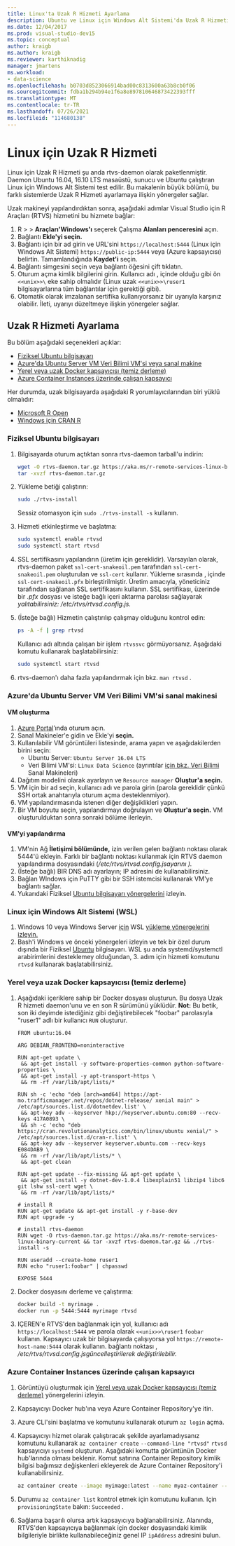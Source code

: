 ```yaml
---
title: Linux'ta Uzak R Hizmeti Ayarlama
description: Ubuntu ve Linux için Windows Alt Sistemi'da Uzak R Hizmeti'Linux için Windows Alt Sistemi.
ms.date: 12/04/2017
ms.prod: visual-studio-dev15
ms.topic: conceptual
author: kraigb
ms.author: kraigb
ms.reviewer: karthiknadig
manager: jmartens
ms.workload:
- data-science
ms.openlocfilehash: b0703d8523066914bad00c8313600a63b8cb0f06
ms.sourcegitcommit: fdba1b294b94e1f6a8e897810646873422393fff
ms.translationtype: MT
ms.contentlocale: tr-TR
ms.lasthandoff: 07/26/2021
ms.locfileid: "114680138"
---
```

# <a name="remote-r-service-for-linux"></a>Linux için Uzak R Hizmeti

Linux için Uzak R Hizmeti şu anda rtvs-daemon olarak paketlenmiştir. Daemon Ubuntu 16.04, 16.10 LTS masaüstü, sunucu ve Ubuntu çalıştıran Linux için Windows Alt Sistemi test edilir. Bu makalenin büyük bölümü, bu farklı sistemlerde Uzak R Hizmeti ayarlamaya ilişkin yönergeler sağlar.

Uzak makineyi yapılandırdıktan sonra, aşağıdaki adımlar Visual Studio için R Araçları (RTVS) hizmetini bu hizmete bağlar:

1. R   >    >  **Araçları'Windows'ı** seçerek Çalışma **Alanları penceresini** açın.
1. Bağlantı **Ekle'yi seçin.**
1. Bağlantı için bir ad girin ve URL'sini `https://localhost:5444` (Linux için Windows Alt Sistemi) `https://public-ip:5444` veya (Azure kapsayıcısı) belirtin. Tamamlandığında **Kaydet'i** seçin.
1. Bağlantı simgesini seçin veya bağlantı öğesini çift tıklatın.
1. Oturum açma kimlik bilgilerini girin. Kullanıcı adı , içinde olduğu gibi ön `<<unix>>\` eke sahip olmalıdır (Linux uzak `<<unix>>\ruser1` bilgisayarlarına tüm bağlantılar için gerektiği gibi).
1. Otomatik olarak imzalanan sertifika kullanıyorsanız bir uyarıyla karşınız olabilir. İleti, uyarıyı düzeltmeye ilişkin yönergeler sağlar.

## <a name="set-up-remote-r-service"></a>Uzak R Hizmeti Ayarlama

Bu bölüm aşağıdaki seçenekleri açıklar:

- [Fiziksel Ubuntu bilgisayarı](#physical-ubuntu-computer)
- [Azure'da Ubuntu Server VM Veri Bilimi VM'si veya sanal makine](#ubuntu-server-vm-or-data-science-vm-on-azure)
- [Yerel veya uzak Docker kapsayıcısı (temiz derleme)](#local-or-remote-docker-container-clean-build)
- [Azure Container Instances üzerinde çalışan kapsayıcı](#container-running-on-azure-container-instances)

Her durumda, uzak bilgisayarda aşağıdaki R yorumlayıcılarından biri yüklü olmalıdır:

- [Microsoft R Open](https://mran.microsoft.com/open/)
- [Windows için CRAN R](https://cran.r-project.org/bin/linux/ubuntu/)

### <a name="physical-ubuntu-computer"></a>Fiziksel Ubuntu bilgisayarı

1. Bilgisayarda oturum açtıktan sonra rtvs-daemon tarball'u indirin:

    ```bash
    wget -O rtvs-daemon.tar.gz https://aka.ms/r-remote-services-linux-binary-current
    tar -xvzf rtvs-daemon.tar.gz
    ```

1. Yükleme betiği çalıştırın:

    ```bash
    sudo ./rtvs-install
    ```

    Sessiz otomasyon için `sudo ./rtvs-install -s` kullanın.

1. Hizmeti etkinleştirme ve başlatma:

    ```bash
    sudo systemctl enable rtvsd
    sudo systemctl start rtvsd
    ```

1. SSL sertifikasını yapılandırın (üretim için gereklidir). Varsayılan olarak, rtvs-daemon paket `ssl-cert-snakeoil.pem` tarafından `ssl-cert-snakeoil.pem` oluşturulan ve `ssl-cert` kullanır. Yükleme sırasında , içinde `ssl-cert-snakeoil.pfx` birleştirilmiştir. Üretim amacıyla, yöneticiniz tarafından sağlanan SSL sertifikasını kullanın. SSL sertifikası, üzerinde bir *.pfx* dosyası ve isteğe bağlı içeri aktarma parolası sağlayarak *yalıtabilirsiniz: /etc/rtvs/rtvsd.config.js.*

1. (İsteğe bağlı) Hizmetin çalıştırılıp çalışmay olduğunu kontrol edin:

    ```bash
    ps -A -f | grep rtvsd
    ```

    Kullanıcı adı altında çalışan bir işlem `rtvssvc` görmüyorsanız. Aşağıdaki komutu kullanarak başlatabilirsiniz:

    ```bash
    sudo systemctl start rtvsd
    ```

1. rtvs-daemon'ı daha fazla yapılandırmak için bkz. `man rtvsd` .

### <a name="ubuntu-server-vm-or-data-science-vm-on-azure"></a>Azure'da Ubuntu Server VM Veri Bilimi VM'si sanal makinesi

#### <a name="create-a-vm"></a>VM oluşturma

1. [Azure Portal](https://portal.azure.com)’ında oturum açın.
1. Sanal Makineler'e gidin ve Ekle'yi **seçin.**
1. Kullanılabilir VM görüntüleri listesinde, arama yapın ve aşağıdakilerden birini seçin:
    - Ubuntu Server: `Ubuntu Server 16.04 LTS`
    - Veri Bilimi VM'si: `Linux Data Science` (ayrıntılar [için bkz. Veri Bilimi](https://azure.microsoft.com/services/virtual-machines/data-science-virtual-machines/) Sanal Makineleri)
1. Dağıtım modelini olarak ayarlayın ve `Resource manager` **Oluştur'a seçin.**
1. VM için bir ad seçin, kullanıcı adı ve parola girin (parola gereklidir çünkü SSH ortak anahtarıyla oturum açma desteklenmiyor).
1. VM yapılandırmasında istenen diğer değişiklikleri yapın.
1. Bir VM boyutu seçin, yapılandırmayı doğrulayın ve **Oluştur'a seçin.** VM oluşturulduktan sonra sonraki bölüme ilerleyin.

#### <a name="configure-the-vm"></a>VM'yi yapılandırma

1. VM'nin Ağ **İletişimi bölümünde,** izin verilen gelen bağlantı noktası olarak 5444'ü ekleyin. Farklı bir bağlantı noktası kullanmak için RTVS daemon yapılandırma dosyasındaki (*/etc/rtvs/rtvsd.config.jsayarını ).*
1. (İsteğe bağlı) BIR DNS adı ayarlayın; IP adresini de kullanabilirsiniz.
1. Bağlan WIndows için PuTTY gibi bir SSH istemcisi kullanarak VM'ye bağlantı sağlar.
1. Yukarıdaki Fiziksel [Ubuntu bilgisayarı yönergelerini](#physical-ubuntu-computer) izleyin.

### <a name="windows-subsystem-for-linux-wsl"></a>Linux için Windows Alt Sistemi (WSL)

1. Windows 10 veya Windows Server [için](/windows/wsl/install-win10#install-the-windows-subsystem-for-linux) WSL [yükleme yönergelerini izleyin.](/windows/wsl/install-on-server#enable-the-windows-subsystem-for-linux-wsl)
1. Bash'i Windows ve önceki yönergeleri izleyin ve tek bir özel durum dışında bir Fiziksel [Ubuntu](#physical-ubuntu-computer) bilgisayarı. WSL şu anda systemd/systemctl arabirimlerini desteklemey olduğundan, 3. adım için hizmeti komutunu `rtvsd` kullanarak başlatabilirsiniz.

### <a name="local-or-remote-docker-container-clean-build"></a>Yerel veya uzak Docker kapsayıcısı (temiz derleme)

1. Aşağıdaki içeriklere sahip bir Docker dosyası oluşturun. Bu dosya Uzak R hizmeti daemon'unu ve en son R sürümünü yüklüdür. **Not:** Bu betik, son iki deyimde istediğiniz gibi değiştirebilecek "foobar" parolasıyla "ruser1" adlı bir kullanıcı `RUN` oluşturur.

    ```docker
    FROM ubuntu:16.04

    ARG DEBIAN_FRONTEND=noninteractive

    RUN apt-get update \
     && apt-get install -y software-properties-common python-software-properties \
     && apt-get install -y apt-transport-https \
     && rm -rf /var/lib/apt/lists/*

    RUN sh -c 'echo "deb [arch=amd64] https://apt-mo.trafficmanager.net/repos/dotnet-release/ xenial main" > /etc/apt/sources.list.d/dotnetdev.list' \
     && apt-key adv --keyserver hkp://keyserver.ubuntu.com:80 --recv-keys 417A0893 \
     && sh -c 'echo "deb https://cran.revolutionanalytics.com/bin/linux/ubuntu xenial/" > /etc/apt/sources.list.d/cran-r.list' \
     && apt-key adv --keyserver keyserver.ubuntu.com --recv-keys E084DAB9 \
     && rm -rf /var/lib/apt/lists/* \
     && apt-get clean

    RUN apt-get update --fix-missing && apt-get update \
     && apt-get install -y dotnet-dev-1.0.4 libexplain51 libzip4 libc6 git lshw ssl-cert wget \
     && rm -rf /var/lib/apt/lists/*

    # install R
    RUN apt-get update && apt-get install -y r-base-dev
    RUN apt upgrade -y

    # install rtvs-daemon
    RUN wget -O rtvs-daemon.tar.gz https://aka.ms/r-remote-services-linux-binary-current && tar -xvzf rtvs-daemon.tar.gz && ./rtvs-install -s

    RUN useradd --create-home ruser1
    RUN echo "ruser1:foobar" | chpasswd

    EXPOSE 5444
    ```

1. Docker dosyasını derleme ve çalıştırma:

    ```bash
    docker build -t myrimage .
    docker run -p 5444:5444 myrimage rtvsd
    ```

1. IÇEREN'e RTVS'den bağlanmak için yol, kullanıcı adı `https://localhost:5444` ve parola olarak `<<unix>>\ruser1` `foobar` kullanın. Kapsayıcı uzak bir bilgisayarda çalışıyorsa yol `https://remote-host-name:5444` olarak kullanın. bağlantı noktası , */etc/rtvs/rtvsd.config.jsgüncelleştirilerek değiştirilebilir.*

### <a name="container-running-on-azure-container-instances"></a>Azure Container Instances üzerinde çalışan kapsayıcı

1. Görüntüyü oluşturmak için [Yerel veya uzak Docker kapsayıcısı (temiz derleme)](#local-or-remote-docker-container-clean-build) yönergelerini izleyin.
1. Kapsayıcıyı Docker hub'ına veya Azure Container Repository'ye itin.
1. Azure CLI'sini başlatma ve komutunu kullanarak oturum `az login` açma.
1. Kapsayıcıyı hizmet olarak çalıştıracak şekilde ayarlamadıysanız komutunu kullanarak `az container create` `--command-line "rtvsd"` `rtvsd` kapsayıcıyı `systemd` oluşturun. Aşağıdaki komutta görüntünün Docker hub'larında olması beklenir. Komut satırına Container Repository kimlik bilgisi bağımsız değişkenleri ekleyerek de Azure Container Repository'i kullanabilirsiniz.

    ```bash
    az container create --image myimage:latest --name myaz-container --resource-group myaz-container-res --ip-address public --port 5444 --cpu 2 --memory 4 --command-line "rtvsd"
    ```

1. Durumu `az container list` kontrol etmek için komutunu kullanın. Için `provisioningState` bakın: `Succeeded` .
1. Sağlama başarılı olursa artık kapsayıcıya bağlanabilirsiniz. Alanında, RTVS'den kapsayıcıya bağlanmak için docker dosyasındaki kimlik bilgileriyle birlikte kullanabileceğiniz genel IP `ipAddress` adresini bulun.

